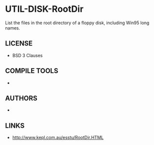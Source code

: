 # UTIL-DISK-RootDir
List the files in the root directory of a floppy disk, including Win95 long names.

## LICENSE
* BSD 3 Clauses

## COMPILE TOOLS
* 
 
## AUTHORS
* 

## LINKS
* http://www.kepl.com.au/esstu/RootDir.HTML
